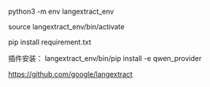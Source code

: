 
python3 -m env langextract_env

source langextract_env/bin/activate

pip install requirement.txt

插件安装：
langextract_env/bin/pip install -e qwen_provider


https://github.com/google/langextract